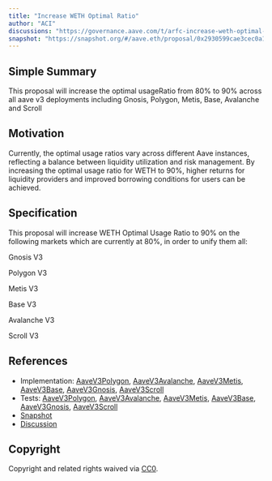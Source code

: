 ```yaml
---
title: "Increase WETH Optimal Ratio"
author: "ACI"
discussions: "https://governance.aave.com/t/arfc-increase-weth-optimal-ratio-to-90-on-all-aave-markets/18556"
snapshot: "https://snapshot.org/#/aave.eth/proposal/0x2930599cae3cec0a16bd0aef13524347e0c5e85cff7dd66ae9b2bed90fc5d1fe"
---
```


## Simple Summary

This proposal will increase the optimal usageRatio from 80% to 90% across all aave v3 deployments including Gnosis, Polygon, Metis, Base, Avalanche and Scroll

## Motivation

Currently, the optimal usage ratios vary across different Aave instances, reflecting a balance between liquidity utilization and risk management. By increasing the optimal usage ratio for WETH to 90%, higher returns for liquidity providers and improved borrowing conditions for users can be achieved.

## Specification

This proposal will increase WETH Optimal Usage Ratio to 90% on the following markets which are currently at 80%, in order to unify them all:

Gnosis V3

Polygon V3

Metis V3

Base V3

Avalanche V3

Scroll V3

## References

- Implementation: [AaveV3Polygon](https://github.com/bgd-labs/aave-proposals-v3/blob/main/src/20240818_Multi_IncreaseWETHOptimalRatio/AaveV3Polygon_IncreaseWETHOptimalRatio_20240818.sol), [AaveV3Avalanche](https://github.com/bgd-labs/aave-proposals-v3/blob/main/src/20240818_Multi_IncreaseWETHOptimalRatio/AaveV3Avalanche_IncreaseWETHOptimalRatio_20240818.sol), [AaveV3Metis](https://github.com/bgd-labs/aave-proposals-v3/blob/main/src/20240818_Multi_IncreaseWETHOptimalRatio/AaveV3Metis_IncreaseWETHOptimalRatio_20240818.sol), [AaveV3Base](https://github.com/bgd-labs/aave-proposals-v3/blob/main/src/20240818_Multi_IncreaseWETHOptimalRatio/AaveV3Base_IncreaseWETHOptimalRatio_20240818.sol), [AaveV3Gnosis](https://github.com/bgd-labs/aave-proposals-v3/blob/main/src/20240818_Multi_IncreaseWETHOptimalRatio/AaveV3Gnosis_IncreaseWETHOptimalRatio_20240818.sol), [AaveV3Scroll](https://github.com/bgd-labs/aave-proposals-v3/blob/main/src/20240818_Multi_IncreaseWETHOptimalRatio/AaveV3Scroll_IncreaseWETHOptimalRatio_20240818.sol)
- Tests: [AaveV3Polygon](https://github.com/bgd-labs/aave-proposals-v3/blob/main/src/20240818_Multi_IncreaseWETHOptimalRatio/AaveV3Polygon_IncreaseWETHOptimalRatio_20240818.t.sol), [AaveV3Avalanche](https://github.com/bgd-labs/aave-proposals-v3/blob/main/src/20240818_Multi_IncreaseWETHOptimalRatio/AaveV3Avalanche_IncreaseWETHOptimalRatio_20240818.t.sol), [AaveV3Metis](https://github.com/bgd-labs/aave-proposals-v3/blob/main/src/20240818_Multi_IncreaseWETHOptimalRatio/AaveV3Metis_IncreaseWETHOptimalRatio_20240818.t.sol), [AaveV3Base](https://github.com/bgd-labs/aave-proposals-v3/blob/main/src/20240818_Multi_IncreaseWETHOptimalRatio/AaveV3Base_IncreaseWETHOptimalRatio_20240818.t.sol), [AaveV3Gnosis](https://github.com/bgd-labs/aave-proposals-v3/blob/main/src/20240818_Multi_IncreaseWETHOptimalRatio/AaveV3Gnosis_IncreaseWETHOptimalRatio_20240818.t.sol), [AaveV3Scroll](https://github.com/bgd-labs/aave-proposals-v3/blob/main/src/20240818_Multi_IncreaseWETHOptimalRatio/AaveV3Scroll_IncreaseWETHOptimalRatio_20240818.t.sol)
- [Snapshot](https://snapshot.org/#/aave.eth/proposal/0x2930599cae3cec0a16bd0aef13524347e0c5e85cff7dd66ae9b2bed90fc5d1fe)
- [Discussion](https://governance.aave.com/t/arfc-increase-weth-optimal-ratio-to-90-on-all-aave-markets/18556)

## Copyright

Copyright and related rights waived via [CC0](https://creativecommons.org/publicdomain/zero/1.0/).
